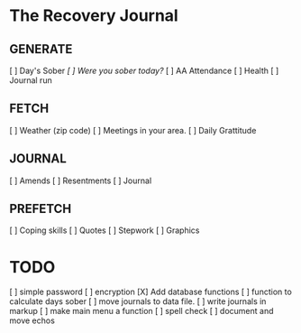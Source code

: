 # The Recovery Journal

## GENERATE
[ ] Day's Sober
    *[ ] Were you sober today?*
[ ] AA Attendance
[ ] Health
[ ] Journal run
  
## FETCH
[ ] Weather (zip code)
[ ] Meetings in your area.
[ ] Daily Grattitude
  
## JOURNAL
[ ] Amends
[ ] Resentments
[ ] Journal
  
## PREFETCH
 [ ] Coping skills
 [ ] Quotes
 [ ] Stepwork
 [ ] Graphics


# TODO
[ ] simple password
[ ] encryption
[X] Add database functions
[ ] function to calculate days sober
[ ] move journals to data file.
[ ] write journals in markup
[ ] make main menu a function
[ ] spell check
[ ] document and move echos
